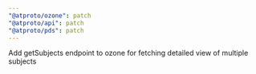 ```yaml
---
"@atproto/ozone": patch
"@atproto/api": patch
"@atproto/pds": patch
---
```


Add getSubjects endpoint to ozone for fetching detailed view of multiple subjects

